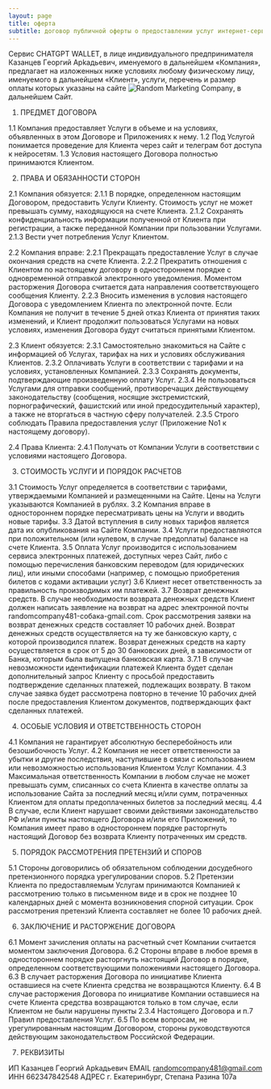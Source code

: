 ```yaml
---
layout: page
title: оферта
subtitle: договор публичной оферты о предоставлении услуг интернет-сервиса CHATGPT WALLET для физических лиц
---
```


Сервис CHATGPT WALLET, в лице индивидуального предпринимателя Кaзaнцeв Гeoргий Aрkaдьeвич, именуемого в дальнейшем «Компания», предлагает на изложенных ниже условиях любому физическому лицу, именуемого в дальнейшем «Клиент», услуги, перечень и размер оплаты которых указаны на сайте ![Random Marketing Company](https://rcmcom.github.io), в дальнейшем Сайт.

1. ПРЕДМЕТ ДОГОВОРА

1.1 Компания предоставляет Услуги в объеме и на условиях, объявленных в этом Договоре и Приложениях к нему.
1.2 Под Услугой понимается проведение для Клиента через cайт и телеграм бот доступа к нейросетям.
1.3 Условия настоящего Договора полностью принимаются Клиентом.

2. ПРАВА И ОБЯЗАННОСТИ СТОРОН

2.1 Компания обязуется:
2.1.1 В порядке, определенном настоящим Договором, предоставить Услуги Клиенту. Стоимость услуг не может превышать сумму, находящуюся на счете Клиента.
2.1.2 Сохранять конфиденциальность информации полученной от Клиента при регистрации, а также переданной Компании при пользовании Услугами.
2.1.3 Вести учет потребления Услуг Клиентом.

2.2 Компания вправе:
2.2.1 Прекращать предоставление Услуг в случае окончания средств на счете Клиента.
2.2.2 Прекратить отношения с Клиентом по настоящему договору в одностороннем порядке с одновременной отправкой электронного уведомления. Моментом расторжения Договора считается дата направления соответствующего сообщения Клиенту.
2.2.3 Вносить изменения в условия настоящего Договора с уведомлением Клиента по электронной почте. Если Компания не получит в течение 5 дней отказ Клиента от принятия таких изменений, и Клиент продолжит пользоваться Услугами на новых условиях, изменения Договора будут считаться принятыми Клиентом.

2.3 Клиент обязуется:
2.3.1 Самостоятельно знакомиться на Сайте с информацией об Услугах, тарифах на них и условиях обслуживания Клиентов.
2.3.2 Оплачивать Услуги в соответствии с тарифами и на условиях, установленных Компанией.
2.3.3 Сохранять документы, подтверждающие произведенную оплату Услуг.
2.3.4 Не пользоваться Услугами для отправки сообщений, противоречащих действующему законодательству (сообщения, носящие экстремистский, порнографический, фашистский или иной предосудительный характер), а также не вторгаться в частную сферу получателей.
2.3.5 Строго соблюдать Правила предоставления услуг (Приложение No1 к настоящему договору).

2.4 Права Клиента:
2.4.1 Получать от Компании Услуги в соответствии с условиями настоящего Договора.

3. СТОИМОСТЬ УСЛУГИ И ПОРЯДОК РАСЧЕТОВ

3.1 Стоимость Услуг определяется в соответствии с тарифами, утверждаемыми Компанией и размещенными на Сайте. Цены на Услуги указываются Компанией в рублях.
3.2 Компания вправе в одностороннем порядке пересматривать цены на Услуги и вводить новые тарифы.
3.3 Датой вступления в силу новых тарифов является дата их опубликования на Сайте Компании.
3.4 Услуги предоставляются при положительном (или нулевом, в случае предоплаты) балансе на счете Клиента.
3.5 Оплата Услуг производится с использованием сервиса электронных платежей, доступных через Сайт, либо с помощью перечисления банковским переводом (для юридических лиц), или иными способами (например, с помощью приобретения билетов с кодами активации услуг)
3.6 Клиент несет ответственность за правильность производимых им платежей.
3.7 Возврат денежных средств. В случае необходимости возврата денежных средств Клиент должен написать заявление на возврат на адрес электронной почты randomcompany481-собака-gmail.com. Срок рассмотрения заявки на возврат денежных средств составляет 10 рабочих дней. Возврат денежных средств осуществляется на ту же банковскую карту, с которой производился платеж. Возврат денежных средств на карту осуществляется в срок от 5 до 30 банковских дней, в зависимости от Банка, которым была выпущена банковская карта.
3.7.1 В случае невозможности идентификации платежей Клиента будет сделан дополнительный запрос Клиенту с просьбой предоставить подтверждение сделанных платежей, подлежащих возврату. В таком случае заявка будет рассмотрена повторно в течение 10 рабочих дней после предоставления Клиентом документов, подтверждающих факт сделанных платежей.

4. ОСОБЫЕ УСЛОВИЯ И ОТВЕТСТВЕННОСТЬ СТОРОН

4.1 Компания не гарантирует абсолютную бесперебойность или безошибочность Услуг.
4.2 Компания не несет ответственности за убытки и другие последствия, наступившие в связи с использованием или невозможностью использования Клиентом Услуг Компании.
4.3 Максимальная ответственность Компании в любом случае не может превышать сумм, списанных со счета Клиента в качестве оплаты за использование Сайта за последний месяц и/или сумм, потраченных Клиентом для оплаты предоплаченных билетов за последний месяц.
4.4 В случае, если Клиент нарушает своими действиями законодательство РФ и/или пункты настоящего Договора и/или его Приложений, то Компания имеет право в одностороннем порядке расторгнуть настоящий Договор без возврата Клиенту потраченных им средств.

5. ПОРЯДОК РАССМОТРЕНИЯ ПРЕТЕНЗИЙ И СПОРОВ

5.1 Стороны договорились об обязательном соблюдении досудебного претензионного порядка урегулировании споров.
5.2 Претензии Клиента по предоставляемым Услугам принимаются Компанией к рассмотрению только в письменном виде и в срок не позднее 10 календарных дней с момента возникновения спорной ситуации. Срок рассмотрения претензий Клиента составляет не более 10 рабочих дней.

6. ЗАКЛЮЧЕНИЕ И РАСТОРЖЕНИЕ ДОГОВОРА

6.1 Момент зачисления оплаты на расчетный счет Компании считается моментом заключения Договора.
6.2 Стороны вправе в любое время в одностороннем порядке расторгнуть настоящий Договор в порядке, определенном соответствующими положениями настоящего Договора.
6.3 В случает расторжения Договора по инициативе Клиента оставшиеся на счете Клиента средства не возвращаются Клиенту.
6.4 В случае расторжения Договора по инициативе Компании оставшиеся на счете Клиента средства возвращаются только в том случае, если Клиентом не были нарушены пункты 2.3.4 Настоящего Договора и п.7 Правил предоставления Услуг.
6.5 По всем вопросам, не урегулированным настоящим Договором, стороны руководствуются действующим законодательством Российской Федерации.

7. РЕКВИЗИТЫ

ИП Кaзaнцeв Гeoргий Aрkaдьeвич
EMAIL randomcompany481@gmail.com
ИНН 662347842548
АДРЕС г. Екатеринбург, Степана Разина 107а







